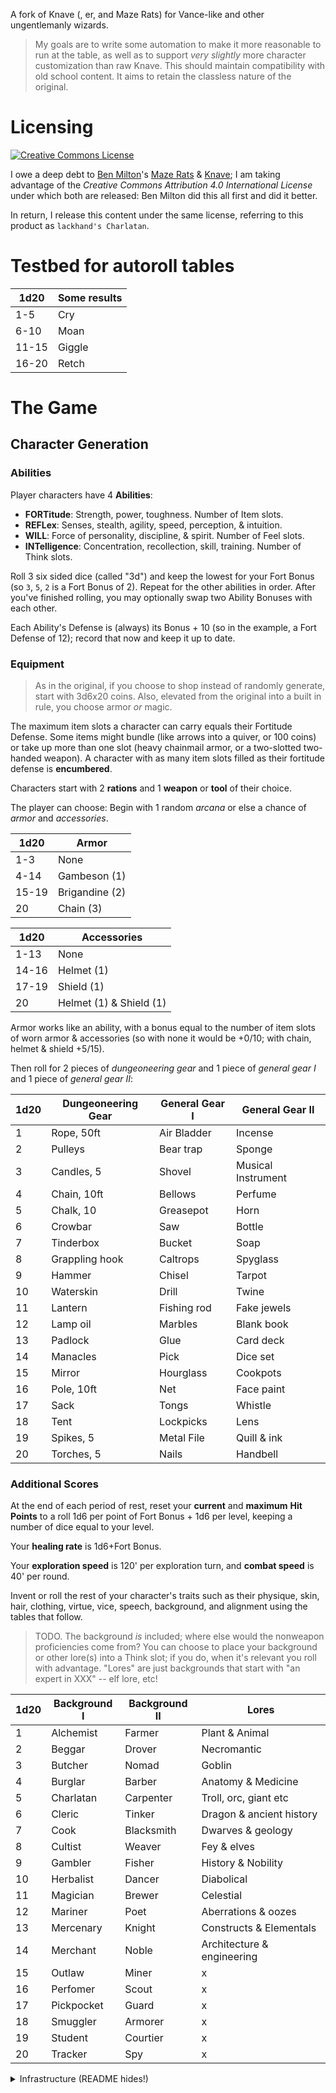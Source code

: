 A fork of Knave (, er, and Maze Rats) for Vance-like and other ungentlemanly wizards.

> My goals are to write some automation to make it more reasonable to run at the table, as well as to support _very slightly_ more character customization than raw Knave. This should maintain compatibility with old school content. It aims to retain the classless nature of the original. 

# Licensing

<a rel="license" href="http://creativecommons.org/licenses/by-sa/4.0/"><img alt="Creative Commons License" style="border-width:0" src="https://i.creativecommons.org/l/by-sa/4.0/88x31.png" /></a>

I owe a deep debt to [Ben Milton](https://questingbeast.itch.io/)'s [Maze Rats](https://questingbeast.itch.io/maze-rats) & [Knave](https://questingbeast.itch.io/knave); I am taking advantage of the _Creative Commons Attribution 4.0 International License_ under which both are released: Ben Milton did this all first and did it better.

In return, I release this content under the same license, referring to this product as `lackhand's Charlatan`.

# Testbed for autoroll tables

| 1d20 | Some results |
|------|--------------|
| 1-5  | Cry |
| 6-10 | Moan |
| 11-15 | Giggle |
| 16-20 | Retch |

# The Game

## Character Generation

### Abilities

Player characters have 4 **Abilities**:

* **FORTitude**: Strength, power, toughness. Number of Item slots.
* **REFLex**: Senses, stealth, agility, speed, perception, & intuition.
* **WILL**: Force of personality, discipline, & spirit. Number of Feel slots.
* **INTelligence**: Concentration, recollection, skill, training. Number of Think slots.

Roll 3 six sided dice (called "3d") and keep the lowest for your Fort Bonus (so `3`, `5`, `2` is a Fort Bonus of 2). Repeat for the other abilities in order.
After you've finished rolling, you may optionally swap two Ability Bonuses with each other.

Each Ability's Defense is (always) its Bonus + 10 (so in the example, a Fort Defense of 12); record that now and keep it up to date.

### Equipment

> As in the original, if you choose to shop instead of randomly generate, start with 3d6x20 coins. Also, elevated from the original into a built in rule, you choose armor _or_ magic.

The maximum item slots a character can carry equals their Fortitude Defense. Some items might bundle (like arrows into a quiver, or 100 coins) or take up more than one slot (heavy chainmail armor, or a two-slotted two-handed weapon). A character with as many item slots filled as their fortitude defense is **encumbered**.

Characters start with 2 **rations** and 1 **weapon** or **tool** of their choice.

The player can choose: Begin with 1 random _arcana_ or else a chance of _armor_ and _accessories_.


| 1d20 | Armor |
|------|-------|
| 1-3  | None |
| 4-14 | Gambeson (1) |
| 15-19 | Brigandine (2) |
| 20 | Chain (3) |

| 1d20 | Accessories |
|------|-------------|
| 1-13 | None |
| 14-16 | Helmet (1) |
| 17-19 | Shield (1) |
| 20 | Helmet (1) & Shield (1) |

Armor works like an ability, with a bonus equal to the number of item slots of worn armor & accessories (so with none it would be +0/10; with chain, helmet & shield +5/15).

Then roll for 2 pieces of _dungeoneering gear_ and 1 piece of _general gear I_ and 1 piece of _general gear II_:

| 1d20 | Dungeoneering Gear | General Gear I | General Gear II |
|------|--------------------|----------------|-----------------|
| 1 | Rope, 50ft | Air Bladder | Incense |
| 2 | Pulleys | Bear trap | Sponge |
| 3 | Candles, 5 | Shovel | Musical Instrument |
| 4 | Chain, 10ft | Bellows | Perfume |
| 5 | Chalk, 10 | Greasepot | Horn |
| 6 | Crowbar | Saw | Bottle |
| 7 | Tinderbox | Bucket | Soap |
| 8 | Grappling hook | Caltrops | Spyglass |
| 9 | Hammer | Chisel | Tarpot |
| 10 | Waterskin | Drill | Twine |
| 11 | Lantern | Fishing rod | Fake jewels |
| 12 | Lamp oil | Marbles | Blank book |
| 13 | Padlock | Glue | Card deck |
| 14 | Manacles | Pick | Dice set |
| 15 | Mirror | Hourglass | Cookpots |
| 16 | Pole, 10ft | Net | Face paint |
| 17 | Sack | Tongs | Whistle |
| 18 | Tent | Lockpicks | Lens | 
| 19 | Spikes, 5 | Metal File | Quill & ink |
| 20 | Torches, 5 | Nails | Handbell |

### Additional Scores

At the end of each period of rest, reset your **current** and **maximum** **Hit Points** to a roll 1d6 per point of Fort Bonus + 1d6 per level, keeping a number of dice equal to your level.

Your **healing rate** is 1d6+Fort Bonus.

Your **exploration speed** is 120' per exploration turn, and **combat speed** is 40' per round.

Invent or roll the rest of your character's traits such as their physique, skin, hair, clothing, virtue, vice, speech, background, and alignment using the tables that follow.

> TODO. The background _is_ included; where else would the nonweapon proficiencies come from?
> You can choose to place your background or other lore(s) into a Think slot; if you do, when it's relevant you roll with advantage.
> "Lores" are just backgrounds that start with "an expert in XXX" -- elf lore, etc!

| 1d20 | Background I | Background II | Lores |
|------|--------------|---------------|-------|
| 1 | Alchemist | Farmer | Plant & Animal |
| 2 | Beggar | Drover | Necromantic |
| 3 | Butcher | Nomad | Goblin |
| 4 | Burglar | Barber | Anatomy & Medicine |
| 5 | Charlatan | Carpenter | Troll, orc, giant etc |
| 6 | Cleric | Tinker | Dragon & ancient history |
| 7 | Cook | Blacksmith | Dwarves & geology |
| 8 | Cultist | Weaver | Fey & elves |
| 9 | Gambler | Fisher | History & Nobility |
| 10 | Herbalist | Dancer | Diabolical |
| 11 | Magician | Brewer | Celestial |
| 12 | Mariner | Poet | Aberrations & oozes |
| 13 | Mercenary | Knight | Constructs & Elementals |
| 14 | Merchant | Noble | Architecture & engineering |
| 15 | Outlaw | Miner | x |
| 16 | Perfomer | Scout | x |
| 17 | Pickpocket | Guard | x |
| 18 | Smuggler | Armorer | x |
| 19 | Student | Courtier | x |
| 20 | Tracker | Spy | x |



<details>

  <summary>Infrastructure (README hides!)</summary>
  
  <script
    type="text/javascript">
    (function() {
      function rnd(min=1, max=20) {
        return Math.floor(Math.random() * (max - min + 1)) + min;
      }
      const knownDice = {
        'd6': () => rnd(1, 6),
        'd20': () => rnd(1, 20),
        '1d20': () => rnd(1, 20),
        '1d6': () => rnd(1, 6),
      };
      function parseDice(expr) {
        return knownDice[expr.trim()];
      }
      function parseEntry(entry) {
        entry = entry.trim();
        let hyphenI = entry.indexOf('-');
        if (hyphenI < 0) {
          let value = parseInt(entry);
          if (isNaN(value)) return null;
          return [value, value];
        }
        let left = entry.substr(0, hyphenI).trim();
        left = parseInt(left);
        let right = entry.substr(hyphenI+1).trim();
        right = parseInt(right);
      }
      function concatenateRow(row, after=1) {
        let ret = row.getElementsByTagName("td");
        // Ignore leftmost column, the "odds" column.
        ret = Array.prototype.filter(ret, (_,i)=>i>=1);
        // Get the inner string
        ret = Array.prototype.map(ret, x=>x.innerHTML);
        // Throw away any inner cols
        ret = Array.prototype.join(ret, "|");
        return ret;
      }
      function makeRoller(table) {
        let dice = parseDice(table.getElementsByTagName("th")[0].innerHTML)
        if (!dice) return null;

        const rolldiv = document.createElement("div")
        const rollbutton = document.createElement("button")
        rolldiv.appendChild(rollbutton)
        const rollresult = document.createElement("span")
        rolldiv.appendChild(rollresult)

        let data = [];
        for (let row of table.getElementsByTagName("tr")) {
          let cols = row.getElementsByTagName("td");
          if (cols.length <= 0) continue;
          let minmax = parseEntry(cols[0].innerHTML)
          if (!minmax) continue;
          data.append([minmax[0], minmax[1], row]);
        }
            
        rollbutton.innerHTML = "Roll!";
        rollbutton.onclick = function() {
          let value = dice();
          for (let [min, max, row] of data) {
            if (min <= value && value <= max) {
              rollbutton.innerHTML = `${value}: ${concatenateRow(row)}`;
              return;
            }
          }
          rollbutton.innerHTML(`No match for ${value}`);
        }
      }
    
      (function onLoad() {
        const tables = document.getElementsByTagName("table")
        for (let table of document.getElementsByTagName("table")) {
          const rolldiv = makeRoller(table);
          table.parentNode.insertBefore(rolldiv, table);
        }
      })();

    })()
  </script>

</details>
